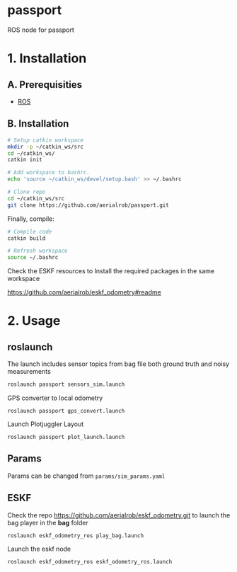 # passport

ROS node for passport

# 1. Installation

## A. Prerequisities

- [ROS](https://www.ros.org/install/)

## B. Installation

```bash
# Setup catkin workspace
mkdir -p ~/catkin_ws/src
cd ~/catkin_ws/
catkin init

# Add workspace to bashrc.
echo 'source ~/catkin_ws/devel/setup.bash' >> ~/.bashrc

# Clone repo
cd ~/catkin_ws/src
git clone https://github.com/aerialrob/passport.git
```

Finally, compile:

```bash
# Compile code
catkin build

# Refresh workspace
source ~/.bashrc
```



Check the ESKF resources to Install the required packages in the same workspace

https://github.com/aerialrob/eskf_odometry#readme

# 2. Usage

## roslaunch

The launch includes sensor topics from bag file both ground truth and noisy measurements

```bash
roslaunch passport sensors_sim.launch
```

GPS converter to local odometry

```
roslaunch passport gps_convert.launch
```

Launch Plotjuggler Layout 

```
roslaunch passport plot_launch.launch
```

## Params

Params can be changed from `params/sim_params.yaml`

## ESKF

Check the repo https://github.com/aerialrob/eskf_odometry.git to launch the bag player in the **bag** folder

```
roslaunch eskf_odometry_ros play_bag.launch
```

Launch the eskf node 

```
roslaunch eskf_odometry_ros eskf_odometry_ros.launch
```

## 

